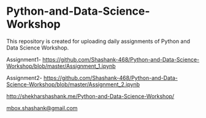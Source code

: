 # Python-and-Data-Science-Workshop

This repository is created for uploading daily assignments of Python and Data Science Workshop. 

Assignment1- https://github.com/Shashank-468/Python-and-Data-Science-Workshop/blob/master/Assignment_1.ipynb


Assignment2- https://github.com/Shashank-468/Python-and-Data-Science-Workshop/blob/master/Assignment_2.ipynb


http://shekharshashank.me/Python-and-Data-Science-Workshop/

mbox.shashank@gmail.com

